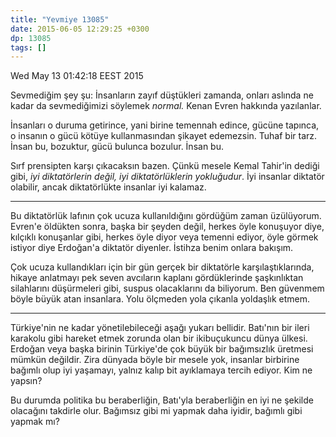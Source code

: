 ```yaml
---
title: "Yevmiye 13085"
date: 2015-06-05 12:29:25 +0300
dp: 13085
tags: []
---
```




Wed May 13 01:42:18 EEST 2015

Sevmediğim şey şu: İnsanların zayıf düştükleri zamanda, onları aslında
ne kadar da sevmediğimizi söylemek *normal.* Kenan Evren hakkında
yazılanlar.

İnsanları o duruma getirince, yani birine temennah edince, gücüne
tapınca, o insanın o gücü kötüye kullanmasından şikayet
edemezsin. Tuhaf bir tarz. İnsan bu, bozuktur, gücü bulunca
bozulur. İnsan bu.

Sırf prensipten karşı çıkacaksın bazen. Çünkü mesele Kemal Tahir'in
dediği gibi, *iyi diktatörlerin değil, iyi diktatörlüklerin
yokluğudur*. İyi insanlar diktatör olabilir, ancak diktatörlükte
insanlar iyi kalamaz.

------

Bu diktatörlük lafının çok ucuza kullanıldığını gördüğüm zaman
üzülüyorum. Evren'e öldükten sonra, başka bir şeyden değil, herkes
öyle konuşuyor diye, kılçıklı konuşanlar gibi, herkes öyle diyor veya
temenni ediyor, öyle görmek istiyor diye Erdoğan'a diktatör
diyenler. İstihza benim onlara bakışım.

Çok ucuza kullandıkları için bir gün gerçek bir diktatörle
karşılaştıklarında, hikaye anlatmayı pek seven avcıların kaplanı
gördüklerinde şaşkınlıktan silahlarını düşürmeleri gibi, suspus
olacaklarını da biliyorum. Ben güvenmem böyle büyük atan
insanlara. Yolu ölçmeden yola çıkanla yoldaşlık etmem.

------

Türkiye'nin ne kadar yönetilebileceği aşağı yukarı bellidir. Batı'nın
bir ileri karakolu gibi hareket etmek zorunda olan bir ikibuçukuncu
dünya ülkesi. Erdoğan veya başka birinin Türkiye'de çok büyük bir
bağımsızlık üretmesi mümkün değildir. Zira dünyada böyle bir mesele
yok, insanlar birbirine bağımlı olup iyi yaşamayı, yalnız kalıp bit
ayıklamaya tercih ediyor. Kim ne yapsın?

Bu durumda politika bu beraberliğin, Batı'yla beraberliğin en iyi ne
şekilde olacağını takdirle olur. Bağımsız gibi mi yapmak daha iyidir,
bağımlı gibi yapmak mı?

